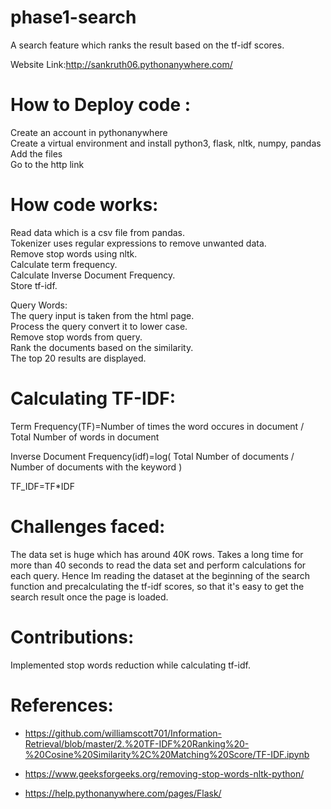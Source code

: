 # phase1-search

A search feature which ranks the result based on the tf-idf scores.

Website Link:http://sankruth06.pythonanywhere.com/


# How to Deploy code :
Create an account in pythonanywhere <br>
Create a virtual environment and install python3, flask, nltk, numpy, pandas <br>
Add the files <br>
Go to the http link <br>

# How code works:
Read data which is a csv file from pandas.  <br>
Tokenizer uses regular expressions to remove unwanted data. <br>
Remove stop words using nltk. <br>
Calculate term frequency. <br>
Calculate Inverse Document Frequency. <br>
Store tf-idf. <br>

Query Words: <br>
The query input is taken from the html page. <br>
Process the query convert it to lower case. <br>
Remove stop words from query. <br>
Rank the documents based on the similarity. <br>
The top 20 results are displayed. <br>

# Calculating TF-IDF:

Term Frequency(TF)=Number of times the word occures in document / Total Number of words in document

Inverse Document Frequency(idf)=log( Total Number of documents / Number of documents with the keyword )

TF_IDF=TF*IDF


# Challenges faced:
The data set is huge which has around 40K rows. Takes a long time for more than 40 seconds to read the data set and perform calculations for each query. Hence Im reading the dataset at the beginning of the search function and precalculating the tf-idf scores, so that it's easy to get the search result once the page is loaded.

# Contributions:
Implemented stop words reduction while calculating tf-idf.



# References:
* https://github.com/williamscott701/Information-Retrieval/blob/master/2.%20TF-IDF%20Ranking%20-%20Cosine%20Similarity%2C%20Matching%20Score/TF-IDF.ipynb

* https://www.geeksforgeeks.org/removing-stop-words-nltk-python/

* https://help.pythonanywhere.com/pages/Flask/


